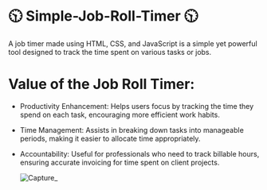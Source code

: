 # 🕥 Simple-Job-Roll-Timer 🕥

  A job timer made using HTML, CSS, and JavaScript is a simple yet powerful tool designed to track the time spent on various tasks or jobs.

 # Value of the Job Roll Timer:
- Productivity Enhancement: 
    Helps users focus by tracking the time they spend on each task, encouraging more efficient work habits.

- Time Management: 
   Assists in breaking down tasks into manageable periods, making it easier to allocate time appropriately.

- Accountability: 
   Useful for professionals who need to track billable hours, ensuring accurate invoicing for time spent on client projects.

   
   ![Capture_](https://github.com/user-attachments/assets/b7235b2b-999b-41c1-ab32-6457f3e8eec6)
